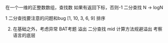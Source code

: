 在一个一维的正整数数组，查找数
如果有返回下标，否则-1
二分查找 N -> logN

1 二分查找要注意的问题和bug
[1, 10, 3, 6, 9] 排序

<!-- (min + max) / 2 内存的限制 -->

2. 在基础之外，考虑异常 BAT考题
 溢出 二分查找 mid 计算方法规避溢出 
 考察语言的底层 